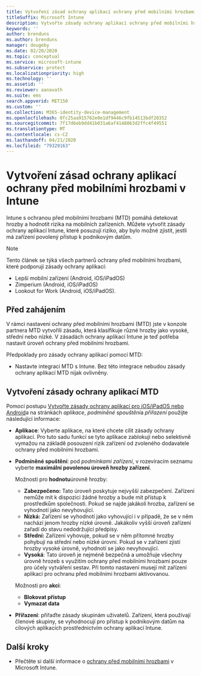 ```yaml
---
title: Vytvoření zásad ochrany aplikací ochrany před mobilními hrozbami (MTD) v Intune
titleSuffix: Microsoft Intune
description: Vytvořte zásady ochrany aplikací ochrany před mobilními hrozbami (MTD) pomocí Microsoft Intune.
keywords: ''
author: brenduns
ms.author: brenduns
manager: dougeby
ms.date: 02/20/2020
ms.topic: conceptual
ms.service: microsoft-intune
ms.subservice: protect
ms.localizationpriority: high
ms.technology: ''
ms.assetid: ''
ms.reviewer: aanavath
ms.suite: ems
search.appverid: MET150
ms.custom: ''
ms.collection: M365-identity-device-management
ms.openlocfilehash: 0fc25aa915762e0e1df9446c9fb14513bdf20352
ms.sourcegitcommit: 7f17d6eb9dd41b031a6af4148863d2ffc4f49551
ms.translationtype: MT
ms.contentlocale: cs-CZ
ms.lasthandoff: 04/21/2020
ms.locfileid: "79329163"
---
```

# <a name="create-mobile-threat-defense-app-protection-policy-with-intune"></a>Vytvoření zásad ochrany aplikací ochrany před mobilními hrozbami v Intune

Intune s ochranou před mobilními hrozbami (MTD) pomáhá detekovat hrozby a hodnotit rizika na mobilních zařízeních. Můžete vytvořit zásady ochrany aplikací Intune, které posuzují riziko, aby bylo možné zjistit, jestli má zařízení povolený přístup k podnikovým datům.

> [!NOTE]
> Tento článek se týká všech partnerů ochrany před mobilními hrozbami, které podporují zásady ochrany aplikací:
>
> - Lepší mobilní zařízení (Android, iOS/iPadOS)
> - Zimperium (Android, iOS/iPadOS)
> - Lookout for Work (Android, iOS/iPadOS).

## <a name="before-you-begin"></a>Před zahájením

V rámci nastavení ochrany před mobilními hrozbami (MTD) jste v konzole partnera MTD vytvořili zásadu, která klasifikuje různé hrozby jako vysoké, střední nebo nízké. V zásadách ochrany aplikací Intune je teď potřeba nastavit úroveň ochrany před mobilními hrozbami.

Předpoklady pro zásady ochrany aplikací pomocí MTD:

- Nastavte integraci MTD s Intune. Bez této integrace nebudou zásady ochrany aplikací MTD nijak ovlivněny.

## <a name="to-create-an-mtd-app-protection-policy"></a>Vytvoření zásady ochrany aplikací MTD

Pomocí postupu [Vytvořte zásady ochrany aplikací pro iOS/iPadOS nebo Android](../apps/app-protection-policies.md#app-protection-policies-for-iosipados-and-android-apps)a na stránkách *aplikace*, *podmíněné spouštění*a *přiřazení* použijte následující informace:

- **Aplikace**: Vyberte aplikace, na které chcete cílit zásady ochrany aplikací. Pro tuto sadu funkcí se tyto aplikace zablokují nebo selektivně vymažou na základě posouzení rizik zařízení od zvoleného dodavatele ochrany před mobilními hrozbami.
- **Podmíněné spuštění**: pod *podmínkami zařízení*, v rozevíracím seznamu vyberte **maximální povolenou úroveň hrozby zařízení**.

  Možnosti pro **hodnotu**úrovně hrozby:

  - **Zabezpečeno:** Tato úroveň poskytuje nejvyšší zabezpečení. Zařízení nemůže mít k dispozici žádné hrozby a bude mít přístup k prostředkům společnosti. Pokud se najde jakákoli hrozba, zařízení se vyhodnotí jako nevyhovující.
  - **Nízká:** Zařízení se vyhodnotí jako vyhovující i v případě, že se v něm nachází jenom hrozby nízké úrovně. Jakákoliv vyšší úroveň zařízení zařadí do stavu nedodržující předpisy.
  - **Střední:** Zařízení vyhovuje, pokud se v něm přítomné hrozby pohybují na střední nebo nízké úrovni. Pokud se v zařízení zjistí hrozby vysoké úrovně, vyhodnotí se jako nevyhovující.
  - **Vysoká**: Tato úroveň je nejméně bezpečná a umožňuje všechny úrovně hrozeb s využitím ochrany před mobilními hrozbami pouze pro účely vytváření sestav. Při tomto nastavení musejí mít zařízení aplikaci pro ochranu před mobilními hrozbami aktivovanou.

  Možnosti pro **akci**:

  - **Blokovat přístup**
  - **Vymazat data**

- **Přiřazení**: přiřaďte zásady skupinám uživatelů.  Zařízení, která používají členové skupiny, se vyhodnocují pro přístup k podnikovým datům na cílových aplikacích prostřednictvím ochrany aplikací Intune.

## <a name="next-steps"></a>Další kroky

- Přečtěte si další informace o [ochrany před mobilními hrozbami](mobile-threat-defense.md) v Microsoft Intune.
